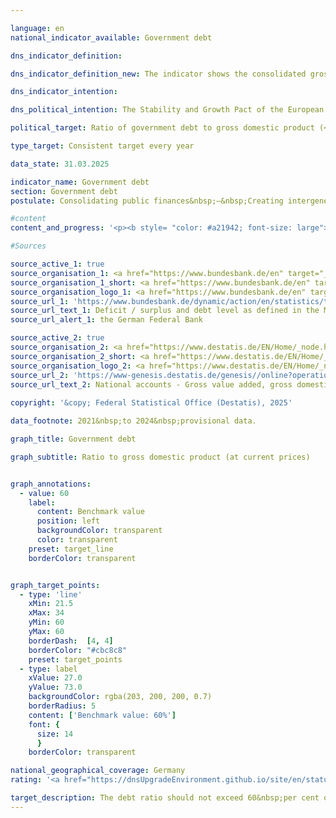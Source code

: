 ```yaml
---

language: en        
national_indicator_available: Government debt        

dns_indicator_definition:         

dns_indicator_definition_new: The indicator shows the consolidated gross debt of the government (in accordance with the Maastricht Treaty) in relation to gross domestic product (<abbr title="Gross domestic product" tabindex="0">GDP</abbr>) in current prices (in per cent). The indicator serves as a measure of government debt.        

dns_indicator_intention:         

dns_political_intention: The Stability and Growth Pact of the European Union (<abbr title="European Union" tabindex="0">EU</abbr>) sets the reference value for the maximum debt ratio at 60&nbsp;per cent of gross domestic product (<abbr title="Gross domestic product" tabindex="0">GDP</abbr>).        

political_target: Ratio of government debt to gross domestic product (<abbr title="Gross domestic product" tabindex="0">GDP</abbr>) must not exceed 60&nbsp;per cent; To be maintained until 2030        

type_target: Consistent target every year        

data_state: 31.03.2025        

indicator_name: Government debt        
section: Government debt        
postulate: Consolidating public finances&nbsp;–&nbsp;Creating intergenerational equity        

#content         
content_and_progress: '<p><b style= "color: #a21942; font-size: large">8.2.c Government debt</b><br><br>In Germany, government debt is determined twice annually by the Deutsche Bundesbank in accordance with the provisions of the Maastricht Treaty, based on calculations by the Federal Statistical Office (Statistisches Bundesamt). The gross domestic product (<abbr title="Gross domestic product" tabindex="0">GDP</abbr>) at current prices is calculated by the Federal Statistical Office within the framework of the national accounts.<br><br>The debt-to-<abbr title="Gross domestic product" tabindex="0">GDP</abbr> ratio is influenced both by the fiscal position of the government and by economic development. With constant levels of government debt, the debt ratio decreases more rapidly as <abbr title="Gross domestic product" tabindex="0">GDP</abbr> growth accelerates. Conversely, the debt ratio may increase even if absolute debt levels decline, provided <abbr title="Gross domestic product" tabindex="0">GDP</abbr> falls more sharply in the same period. Implicit government debt&nbsp;–&nbsp;that is, future but not yet realised state obligations&nbsp;–&nbsp;is not taken into account.<br><br>Germany’s debt-to-<abbr title="Gross domestic product" tabindex="0">GDP</abbr> ratio remained above the reference value defined by the European Union (<abbr title="European Union" tabindex="0">EU</abbr>) from 2003&nbsp;until 2018. Following fiscal consolidation, the ratio decreased from 67.1&nbsp;% in 2005&nbsp;to 63.7&nbsp;% in 2007, but then rose to a peak of 81.0&nbsp;% by 2010, primarily due to the financial and economic crisis. From 2012&nbsp;onwards, the ratio steadily declined, falling below the Maastricht reference value of 60&nbsp;% in 2019&nbsp;for the first time since 2002, reaching 58.7&nbsp;%. However, due to the <abbr title="Coronavirus SARS-CoV-2" tabindex="0">COVID-19</abbr>&nbsp;pandemic, the ratio rose again sharply, reaching 68.1&nbsp;% in 2021. According to preliminary calculations, it stood at 62.5&nbsp;% in the current reporting year, 2024.<br><br>In a European comparison, fifteen <abbr title="European Union" tabindex="0">EU</abbr> Member States remained below the 60&nbsp;% reference value in 2024. The <abbr title="European Union" tabindex="0">EU</abbr> average for the debt ratio stood at 81.0&nbsp;%. The highest ratios were recorded in Greece (153.6&nbsp;%) and Italy (135.3&nbsp;%), while Estonia reported the lowest debt-to-<abbr title="Gross domestic product" tabindex="0">GDP</abbr> ratio at 23.6&nbsp;%.<br><br>While the consolidated debt of general government in Germany had been rising continuously since 1991, it declined for the first time in 2013&nbsp;and continued to fall from 2015&nbsp;onwards. In 2019, consolidated debt of the general public budget amounted to 2,076&nbsp;billion euros. As a result of the <abbr title="Coronavirus SARS-CoV-2" tabindex="0">COVID-19</abbr>&nbsp;pandemic and the war of aggression against Ukraine, this figure increased to 2,689&nbsp;billion euros by 2024, reaching its highest level since 1991. In per capita terms, this corresponded to approximately 31,740&nbsp;euros in 2024, compared to 7,765&nbsp;euros in 1991.<br><br>Non-consolidated debt amounted to 2,728&nbsp;billion euros in 2024. Of this, 69.4&nbsp;% was attributable to the federal government, 23.4&nbsp;% to the Länder, 7.1&nbsp;% to municipalities, and 0.1&nbsp;% to the social security funds.<br><br>On the asset side of the government balance sheet, government debt is offset by tangible and financial assets. According to the balance sheets compiled by the Federal Statistical Office, tangible fixed assets had a (net) value of 2,022&nbsp;euros billion in 2023. The largest asset category comprised buildings such as roads, schools, and public infrastructure, with a value of 1,709&nbsp;billion euros. Financial assets totalled 1,546&nbsp;billion euros in 2023, with securities representing the largest share (53.6&nbsp;%) within this category.</p>'                

#Sources        

source_active_1: true
source_organisation_1: <a href="https://www.bundesbank.de/en" target="_blank" onclick="return confirm_alert('the German Federal Bank', 'En')">German Federal Bank</a>
source_organisation_1_short: <a href="https://www.bundesbank.de/en" target="_blank" onclick="return confirm_alert('the German Federal Bank', 'En')">German Federal Bank</a>
source_organisation_logo_1: <a href="https://www.bundesbank.de/en" target="_blank" onclick="return confirm_alert('the German Federal Bank', 'En')"><img src="https://dnsTestEnvironment.github.io/dns-indicators/public/OrgImgEn/bundesbank.png" alt="German Federal Bank" title=" Click here to visit the homepage of the organizationGerman Federal Bank" style="height:60px; width:148px; border:transparent"/></a>
source_url_1: 'https://www.bundesbank.de/dynamic/action/en/statistics/time-series-databases/time-series-databases/743796/743796?treeAnchor=FINANZEN&statisticType=BBK_ITS'
source_url_text_1: Deficit / surplus and debt level as defined in the Maastricht Treaty/Germany/Debt level/Debt by category/instrument
source_url_alert_1: the German Federal Bank

source_active_2: true
source_organisation_2: <a href="https://www.destatis.de/EN/Home/_node.html" target="_blank">Federal Statistical Office</a>
source_organisation_2_short: <a href="https://www.destatis.de/EN/Home/_node.html" target="_blank">Federal Statistical Office</a>
source_organisation_logo_2: <a href="https://www.destatis.de/EN/Home/_node.html" target="_blank"><img src="https://dnsTestEnvironment.github.io/dns-indicators/public/OrgImgEn/destatis.png" alt="Federal Statistical Office" title=" Click here to visit the homepage of the organizationFederal Statistical Office" style="height:60px; width:148px; border:transparent"/></a>
source_url_2: 'https://www-genesis.destatis.de/genesis//online?operation=table&code=81000-0001&bypass=true&levelindex=1&levelid=1660802268437&language=en'
source_url_text_2: National accounts - Gross value added, gross domestic product&nbsp;–&nbsp;GENESIS online 81000-0001
        
copyright: '&copy; Federal Statistical Office (Destatis), 2025'        

data_footnote: 2021&nbsp;to 2024&nbsp;provisional data.        

graph_title: Government debt        

graph_subtitle: Ratio to gross domestic product (at current prices)        


graph_annotations:
  - value: 60
    label:
      content: Benchmark value
      position: left
      backgroundColor: transparent
      color: transparent
    preset: target_line
    borderColor: transparent        


graph_target_points:
  - type: 'line'
    xMin: 21.5
    xMax: 34
    yMin: 60
    yMax: 60
    borderDash:  [4, 4]
    borderColor: "#cbc8c8"
    preset: target_points
  - type: label
    xValue: 27.0
    yValue: 73.0
    backgroundColor: rgba(203, 200, 200, 0.7)
    borderRadius: 5
    content: ['Benchmark value: 60%']
    font: {
      size: 14
      }
    borderColor: transparent                

national_geographical_coverage: Germany        
rating: '<a href="https://dnsUpgradeEnvironment.github.io/site/en/status"><img src="https://sdg-indikatoren.de/public/Wettersymbole/Blitz.png" title="In 2024 the target value was missed and the indicator had not moved towards the target on average over the previous changes." alt="Weathersymbol: Thuder strom"/></a>'        

target_description: The debt ratio should not exceed 60&nbsp;per cent of gross domestic product each year.<br><br>Based on the target formulation, indicator 8.2.c in 2024&nbsp;was above the politically defined target value and the development between 2019&nbsp;and 2024&nbsp;also pointed on average towards an increase, meaning that indicator 8.2.c for 2024&nbsp;is assessed as "Thunderstorm".        
---
```


